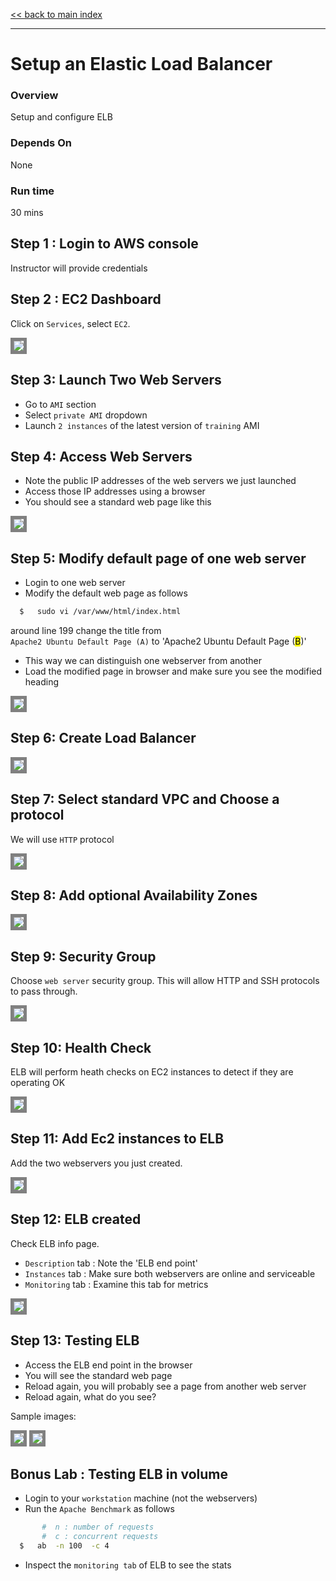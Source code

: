 <link rel='stylesheet' href='assets/css/main.css'/>

[<< back to main index](README.md)

---

# Setup an Elastic Load Balancer

### Overview
Setup and configure ELB

### Depends On
None

### Run time
30 mins


## Step 1 : Login to AWS console
Instructor will provide credentials

## Step 2 : EC2 Dashboard
Click on `Services`,  select `EC2`.

<img src="assets/images/ec2a.png" style="border: 5px solid grey ; max-width:100%;" />

## Step 3: Launch Two Web Servers
* Go to `AMI` section
* Select `private AMI` dropdown
* Launch `2 instances` of the latest version of `training` AMI

## Step 4: Access Web Servers
* Note the public IP addresses of the web servers we just launched
* Access those IP addresses using a browser
* You should see a standard web page like this

<img src="assets/images/elastic_load_balancer_8.png" style="border: 5px solid grey ; max-width:100%;" />

## Step 5: Modify default page of one web server
* Login to one web server
* Modify the default web page as follows
```bash
  $   sudo vi /var/www/html/index.html
```
around line 199 change the title from  
    `Apache2 Ubuntu Default Page (A)`  to  'Apache2 Ubuntu Default Page (<mark>B</mark>)'
* This way we can distinguish one webserver from another
* Load the modified page in browser and make sure you see the modified heading

<img src="assets/images/elastic_load_balancer_9.png" style="border: 5px solid grey ; max-width:100%;" />

## Step 6: Create Load Balancer

<img src="assets/images/elastic_load_balancer_1.png" style="border: 5px solid grey ; max-width:100%;" />

## Step 7: Select standard VPC and Choose a protocol
We will use `HTTP` protocol

<img src="assets/images/elastic_load_balancer_2.png" style="border: 5px solid grey ; max-width:100%;" />


## Step 8: Add optional Availability Zones

<img src="assets/images/elastic_load_balancer_3.png" style="border: 5px solid grey ; max-width:100%;" />


## Step 9: Security Group
Choose `web server` security group.  This will allow HTTP and SSH protocols to pass through.

<img src="assets/images/elastic_load_balancer_4.png" style="border: 5px solid grey ; max-width:100%;" />


## Step 10: Health Check
ELB will perform heath checks on EC2 instances to detect if they are operating OK

<img src="assets/images/elastic_load_balancer_5.png" style="border: 5px solid grey ; max-width:100%;" />


## Step 11: Add Ec2 instances to ELB
Add the two webservers you just created.

<img src="assets/images/elastic_load_balancer_6.png" style="border: 5px solid grey ; max-width:100%;" />

## Step 12: ELB created

Check ELB info page.
* `Description` tab : Note the 'ELB end point'
* `Instances` tab : Make sure both webservers are online and serviceable
* `Monitoring` tab : Examine this tab for metrics

<img src="assets/images/elastic_load_balancer_7.png" style="border: 5px solid grey ; max-width:100%;" />

## Step 13: Testing ELB
* Access the ELB end point in the browser
* You will see the standard web page  
* Reload again, you will probably see a page from another web server
* Reload again, what do you see?

Sample images:

<img src="assets/images/elastic_load_balancer_8.png" style="border: 5px solid grey ; max-width:100%;" />

<img src="assets/images/elastic_load_balancer_9.png" style="border: 5px solid grey ; max-width:100%;" />


## Bonus Lab : Testing ELB in volume
* Login to your `workstation` machine (not the webservers)
* Run the `Apache Benchmark` as follows
```bash
       #  n : number of requests
       #  c : concurrent requests
  $   ab  -n 100  -c 4
```
* Inspect the `monitoring tab` of ELB to see the stats
